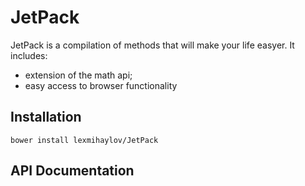 # JetPack
JetPack is a compilation of methods that will make your life easyer. It includes:
 * extension of the math api;
 * easy access to browser functionality
 

## Installation

    bower install lexmihaylov/JetPack
    
## API Documentation


 
